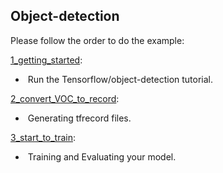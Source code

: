 ## Object-detection

Please follow the order to do the example:

[1_getting_started](./1_getting_started.md):

- ​	Run the Tensorflow/object-detection tutorial.


[2_convert_VOC_to_record](./2_convert_VOC_to_record.md):

- ​	Generating tfrecord files.


[3_start_to_train](./3_start_to_train.md):

- ​	Training and Evaluating your model.



